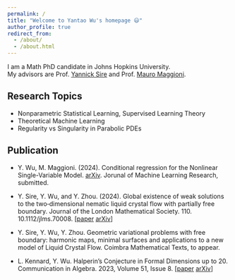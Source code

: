 ```yaml
---
permalink: /
title: "Welcome to Yantao Wu's homepage 😃"
author_profile: true
redirect_from: 
  - /about/
  - /about.html
---
```


I am a Math PhD candidate in Johns Hopkins University. <br>
My advisors are Prof. [Yannick Sire](https://scholar.google.com/citations?hl=en&user=sd1Qv2EAAAAJ&view_op=list_works&sortby=pubdate) and Prof. [Mauro Maggioni](https://mauromaggioni.duckdns.org/). 

Research Topics
------
* Nonparametric Statistical Learning, Supervised Learning Theory
* Theoretical Machine Learning
* Regularity vs Singularity in Parabolic PDEs


Publication
------
* Y. Wu, M. Maggioni. (2024). Conditional regression for the Nonlinear Single-Variable Model. [arXiv](https://arxiv.org/abs/2411.09686). Jorunal of Machine Learning Research, submitted. 

* Y. Sire, Y. Wu, and Y. Zhou. (2024). Global existence of weak solutions to the two‐dimensional nematic liquid crystal flow with partially free boundary. Journal of the London Mathematical Society. 110. 10.1112/jlms.70008.  [[paper](https://londmathsoc.onlinelibrary.wiley.com/doi/10.1112/jlms.70008) [arXiv](https://arxiv.org/abs/2308.04358)]

* Y. Sire, Y. Wu, Y. Zhou.  Geometric variational problems with free boundary: harmonic maps, minimal surfaces and applications to a new model of Liquid Crystal Flow. Coimbra Mathematical Texts, to appear.

* L. Kennard, Y. Wu. Halperin’s Conjecture in Formal Dimensions up to 20. Communication in Algebra. 2023, Volume 51, Issue 8. [[paper](https://www.tandfonline.com/doi/abs/10.1080/00927872.2023.2186705) [arXiv](https://arxiv.org/abs/2104.04086)]


